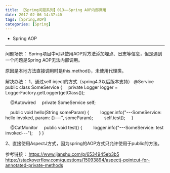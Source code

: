 ```yaml
---
title: 【Spring问题系列】013——Spring AOP内部调用
date: 2017-02-06 14:37:40
tags: [Spring,AOP]
categories: [Spring]
---
```

- Spring AOP
<!-- more -->

--------------------------------


问题场景：
Spring项目中可以使用AOP对方法添加埋点、日志等信息，但是遇到一个问题是Spring AOP无法内部调用。

原因是本地方法直接调用时是this.method()，未使用代理类。

解决办法：
1、通过self inject的方式（spring4.3以后版本支持）
@Service
public class SomeService {
    private Logger logger = LoggerFactory.getLogger(getClass());

    @Autowired
    private SomeService self;

    public void hello(String someParam) {
        logger.info("---SomeService: hello invoked, param: {}---", someParam);
        self.test();
    }

    @CatMonitor
    public void test() {
        logger.info("---SomeService: test invoked---");
    }
} 

2、直接使用AspectJ方式，因为spring的AOP方式只允许使用于public的方法。


参考链接：
https://www.jianshu.com/p/6534945eb3b5
https://stackoverflow.com/questions/15093894/aspectj-pointcut-for-annotated-private-methods